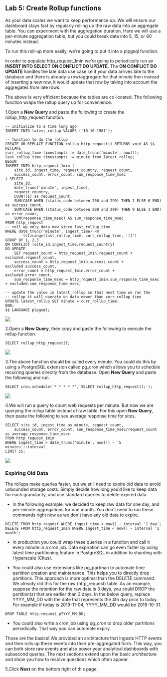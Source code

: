 ## **Lab 5: Create Rollup functions**

As your data scales we want to keep performance up. We will ensure our dashboard stays fast by regularly rolling up the raw data into an aggregate table. You can experiment with the aggregation duration. Here we will use a per-minute aggregation table, but you could break data into 5, 15, or 60 minutes instead.

To run this roll-up more easily, we're going to put it into a plpgsql function.

In order to populate http_request_1min we’re going to periodically run an **INSERT INTO SELECT ON CONFLICT DO UPDATE**. The **ON CONFLICT DO UPDATE** handles the late data use case i.e if your data arrives late to the database and there is already a row/aggregate for that minute then instead of inserting a new row, it would update that row  by taking into account the aggregates from late rows.
 
The above is very efficient because the tables are co-located. The following function wraps the rollup query up for convenience.


1.Open a **New Query** and paste the following to create the rollup_http_request function.

```
-- initialize to a time long ago
INSERT INTO latest_rollup VALUES ('10-10-1901');

-- function to do the rollup
CREATE OR REPLACE FUNCTION rollup_http_request() RETURNS void AS $$
DECLARE
curr_rollup_time timestamptz := date_trunc('minute', now());
last_rollup_time timestamptz := minute from latest_rollup;
BEGIN
INSERT INTO http_request_1min (
    site_id, ingest_time, request_country, request_count,
    success_count, error_count, sum_response_time_msec
) SELECT
    site_id,
    date_trunc('minute', ingest_time),
    request_country,
    COUNT(1) as request_count,
    SUM(CASE WHEN (status_code between 200 and 299) THEN 1 ELSE 0 END) as success_count,
    SUM(CASE WHEN (status_code between 200 and 299) THEN 0 ELSE 1 END) as error_count,
    SUM(response_time_msec) AS sum_response_time_msec
FROM http_request
-- roll up only data new since last_rollup_time
WHERE date_trunc('minute', ingest_time) <@
        tstzrange(last_rollup_time, curr_rollup_time, '(]')
GROUP BY 1, 2,3
ON CONFLICT (site_id,ingest_time,request_country)
DO UPDATE
    SET request_count = http_request_1min.request_count + excluded.request_count,
    success_count = http_request_1min.success_count + excluded.success_count,
    error_count = http_request_1min.error_count + excluded.error_count,
    sum_response_time_msec = http_request_1min.sum_response_time_msec + excluded.sum_response_time_msec;

-- update the value in latest_rollup so that next time we run the
-- rollup it will operate on data newer than curr_rollup_time
UPDATE latest_rollup SET minute = curr_rollup_time;
END;
$$ LANGUAGE plpgsql;
```

<kbd>![](images/1rollup.png)</kbd>

2.Open a **New Query**, then copy and paste the following to execute the rollup function.
```
SELECT rollup_http_request(); 
```

<kbd>![](images/query5rollup1.png)</kbd>


3.The above function should be called every minute. You could do this by using a PostgreSQL extension called pg_cron which allows you to schedule recurring queries directly from the database. Open **New Query** and paste the following and run.

```
SELECT cron.schedule('* * * * *','SELECT rollup_http_request();'); 
```

<kbd>![](images/schedule.png)</kbd>

4.We will run a query to count web requests per minute. But now we are querying the rollup table instead of raw table. For this open **New Query**, then paste the following to see average response time for sites.

```
SELECT site_id, ingest_time as minute, request_count,
    success_count, error_count, sum_response_time_msec/request_count as average_response_time_msec
FROM http_request_1min
WHERE ingest_time > date_trunc('minute', now()) - '5 minutes'::interval
LIMIT 15;
```

<kbd>![](images/lab5.png)</kbd>

### Expiring Old Data

The rollups make queries faster, but we still need to expire old data to avoid unbounded storage costs. Simply decide how long you’d like to keep data for each granularity, and use standard queries to delete expired data. 

- In the following example, we decided to keep raw data for one day, and per-minute aggregations for one month. You don't need to run these commands right now as we don't have any old data to expire.

```
DELETE FROM http_request WHERE ingest_time < now() - interval '1 day';
DELETE FROM http_request_1min WHERE ingest_time < now() - interval '1 month';
``` 

-  In production you could wrap these queries in a function and call it every minute in a cron job. Data expiration can go even faster by using latest time partitioning feature in PostgreSQL in addition to sharding with Hyperscale (Citus).

- You could also use extensions like pg_partman to automate time partition creation and maintenance. This helps you to directly drop partitions. This approach is more optimal than the DELETE command. We already did this for the raw (http_request) table. As an example, suppose the retention for the raw data is 3 days, you could DROP the partition(s) that are earlier than 3 days. In the below query, replace YYYY_MM_DD with the date that represents the 4th day prior to today. For example if today is 2019-11-04, YYYY_MM_DD would be 2019-10-31.

```
DROP TABLE http_request_pYYYY_MM_DD;
```

- You could also write a cron job using pg_cron to drop older partitions periodically. That way you can automate expiry.

Those are the basics! We provided an architecture that ingests HTTP events and then rolls up these events into their pre-aggregated form. This way, you can both store raw events and also power your analytical dashboards with subsecond queries.
The next sections extend upon the basic architecture and show you how to resolve questions which often appear.

5.Click **Next** on the bottom right of this page.
